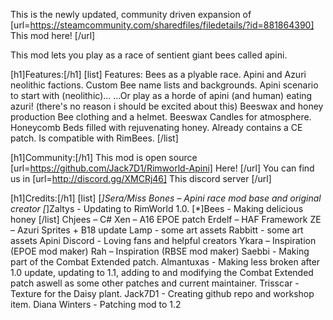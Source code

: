 This is the newly updated, community driven expansion of [url=https://steamcommunity.com/sharedfiles/filedetails/?id=881864390] This mod here! [/url]

This mod lets you play as a race of sentient giant bees called apini.

[h1]Features:[/h1]
[list]
Features:
Bees as a plyable race.
Apini and Azuri neolithic factions.
Custom Bee name lists and backgrounds.
Apini scenario to start with (neolithic)...
...Or play as a horde of apini (and human) eating azuri! (there's no reason i should be excited about this)
Beeswax and honey production
Bee clothing and a helmet.
Beeswax Candles for atmosphere.
Honeycomb Beds filled with rejuvenating honey.
Already contains a CE patch.
Is compatible with RimBees.
[/list]

[h1]Community:[/h1]
This mod is open source [url=https://github.com/Jack7D1/Rimworld-Apini] Here! [/url]
You can find us in [url=http://discord.gg/XMCRj46] This discord server [/url]

[h1]Credits:[/h1]
[list]
[*]Sera/Miss Bones – Apini race mod base and original creator
[*]Zaltys - Updating to RimWorld 1.0.
[*]Bees - Making delicious honey
[/list]
Chjees – C#
Xen – A16 EPOE patch
Erdelf – HAF Framework
ZE – Azuri Sprites + B18 update
Lamp - some art assets
Rabbitt - some art assets
Apini Discord - Loving fans and helpful creators
Ykara – Inspiration (EPOE mod maker)
Rah – Inspiration (RBSE mod maker)
Saebbi - Making part of the Combat Extended patch.
Almantuxas - Making less broken after 1.0 update, updating to 1.1, adding to and modifying the Combat Extended patch aswell as some other patches and current maintainer.
Trisscar - Texture for the Daisy plant.
Jack7D1 - Creating github repo and workshop item.
Diana Winters - Patching mod to 1.2
